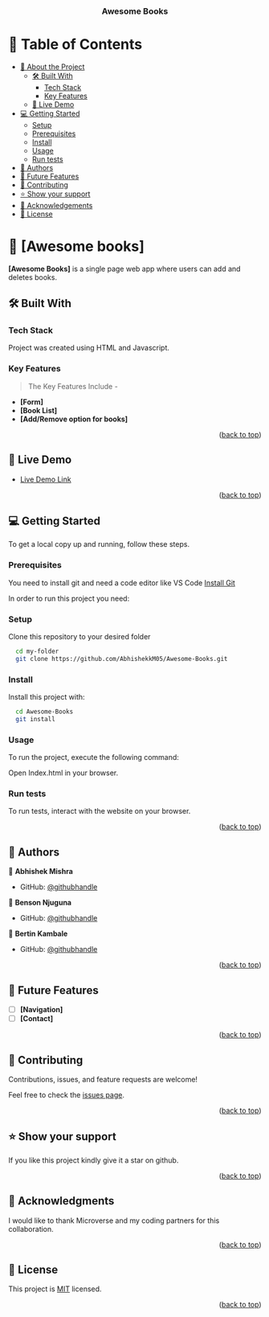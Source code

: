<a name="readme-top"></a>

<div align="center">
  
<h3><b>Awesome Books</b></h3>

</div>

<!-- TABLE OF CONTENTS -->

# 📗 Table of Contents

- [📖 About the Project](#about-project)
  - [🛠 Built With](#built-with)
    - [Tech Stack](#tech-stack)
    - [Key Features](#key-features)
  - [🚀 Live Demo](#live-demo)
- [💻 Getting Started](#getting-started)
  - [Setup](#setup)
  - [Prerequisites](#prerequisites)
  - [Install](#install)
  - [Usage](#usage)
  - [Run tests](#run-tests)
- [👥 Authors](#authors)
- [🔭 Future Features](#future-features)
- [🤝 Contributing](#contributing)
- [⭐️ Show your support](#support)
- [🙏 Acknowledgements](#acknowledgements)
- [📝 License](#license)

<!-- PROJECT DESCRIPTION -->

# 📖 [Awesome books] <a name="about-project"></a>

**[Awesome Books]** is a single page web app where users can add and deletes books. 

## 🛠 Built With <a name="built-with"></a>

### Tech Stack <a name="tech-stack"></a>

Project was created using HTML and Javascript.

<!-- Features -->

### Key Features <a name="key-features"></a>
> The Key Features Include -
- **[Form]**
- **[Book List]**
- **[Add/Remove option for books]**

<p align="right">(<a href="#readme-top">back to top</a>)</p>

<!-- LIVE DEMO -->

## 🚀 Live Demo <a name="live-demo"></a>

- [Live Demo Link](https://google.com)

<p align="right">(<a href="#readme-top">back to top</a>)</p>

<!-- GETTING STARTED -->

## 💻 Getting Started <a name="getting-started"></a>

To get a local copy up and running, follow these steps.

### Prerequisites
You need to install git and need a code editor like VS Code
[Install Git](https://git-scm.com/book/en/v2/Getting-Started-Installing-Git)

In order to run this project you need:

### Setup

Clone this repository to your desired folder

```sh
  cd my-folder
  git clone https://github.com/AbhishekkM05/Awesome-Books.git
```

### Install

Install this project with:

```sh
  cd Awesome-Books
  git install
```

### Usage

To run the project, execute the following command:

Open Index.html in your browser.
### Run tests

To run tests, interact with the website on your browser.

<p align="right">(<a href="#readme-top">back to top</a>)</p>

<!-- AUTHORS -->

## 👥 Authors <a name="authors"></a>

👤 **Abhishek Mishra**

- GitHub: [@githubhandle](https://github.com/AbhishekkM05)


👤 **Benson Njuguna**

- GitHub: [@githubhandle](https://github.com/Bennyjoez)


👤 **Bertin Kambale**

- GitHub: [@githubhandle](https://github.com/bertinkambale)


<p align="right">(<a href="#readme-top">back to top</a>)</p>

<!-- FUTURE FEATURES -->

## 🔭 Future Features <a name="future-features"></a>

- [ ] **[Navigation]**
- [ ] **[Contact]**

<p align="right">(<a href="#readme-top">back to top</a>)</p>

<!-- CONTRIBUTING -->

## 🤝 Contributing <a name="contributing"></a>

Contributions, issues, and feature requests are welcome!

Feel free to check the [issues page](https://github.com/AbhishekkM05/Awesome-Books/issues).

<p align="right">(<a href="#readme-top">back to top</a>)</p>

<!-- SUPPORT -->

## ⭐️ Show your support <a name="support"></a>

If you like this project kindly give it a star on github.

<p align="right">(<a href="#readme-top">back to top</a>)</p>

<!-- ACKNOWLEDGEMENTS -->

## 🙏 Acknowledgments <a name="acknowledgements"></a>

I would like to thank Microverse and my coding partners for this collaboration.

<p align="right">(<a href="#readme-top">back to top</a>)</p>

<!-- LICENSE -->

## 📝 License <a name="license"></a>

This project is [MIT](https://github.com/AbhishekkM05/Awesome-Books/blob/c7aede6c07c234c75711fa6e3337cc1f91ba4b7a/MIT.md) licensed.
<p align="right">(<a href="#readme-top">back to top</a>)</p>
